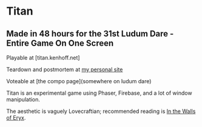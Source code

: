 Titan
====

Made in 48 hours for the 31st Ludum Dare - Entire Game On One Screen
------

Playable at [titan.kenhoff.net]

Teardown and postmortem at [my personal site](http://kenhoff.net/games/titan)

Voteable at [the compo page](somewhere on ludum dare)

Titan is an experimental game using Phaser, Firebase, and a lot of window manipulation.

The aesthetic is vaguely Lovecraftian; recommended reading is [In the Walls of Eryx](http://www.spacewesterns.com/articles/104/).


